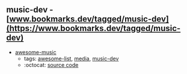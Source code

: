 music-dev - [www.bookmarks.dev/tagged/music-dev](https://www.bookmarks.dev/tagged/music-dev)
---
* [awesome-music](https://github.com/ciconia/awesome-music#readme)
    * tags: [awesome-list](../tagged/awesome-list.md), [media](../tagged/media.md), [music-dev](../tagged/music-dev.md)
    * :octocat: [source code](https://github.com/ciconia/awesome-music#readme)
